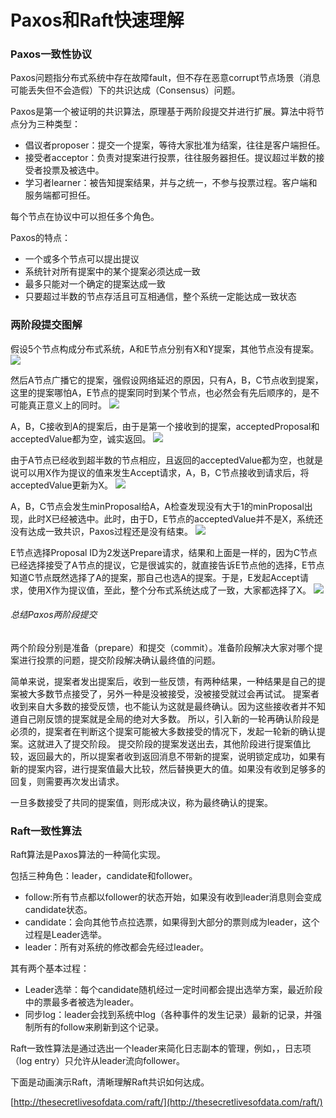 # Paxos和Raft快速理解

### Paxos一致性协议

Paxos问题指分布式系统中存在故障fault，但不存在恶意corrupt节点场景（消息可能丢失但不会造假）下的共识达成（Consensus）问题。

Paxos是第一个被证明的共识算法，原理基于两阶段提交并进行扩展。算法中将节点分为三种类型：

- 倡议者proposer：提交一个提案，等待大家批准为结案，往往是客户端担任。
- 接受者acceptor：负责对提案进行投票，往往服务器担任。提议超过半数的接受者投票及被选中。
- 学习者learner：被告知提案结果，并与之统一，不参与投票过程。客户端和服务端都可担任。

每个节点在协议中可以担任多个角色。


Paxos的特点：

- 一个或多个节点可以提出提议
- 系统针对所有提案中的某个提案必须达成一致
- 最多只能对一个确定的提案达成一致
- 只要超过半数的节点存活且可互相通信，整个系统一定能达成一致状态

### 两阶段提交图解

假设5个节点构成分布式系统，A和E节点分别有X和Y提案，其他节点没有提案。
![](http://chuantu.biz/t6/340/1531127529x1822612323.png)

然后A节点广播它的提案，强假设网络延迟的原因，只有A，B，C节点收到提案，这里的提案哪怕A，E节点的提案同时到某个节点，也必然会有先后顺序的，是不可能真正意义上的同时。
![](http://chuantu.biz/t6/340/1531127562x1822612323.png)

A，B，C接收到A的提案后，由于是第一个接收到的提案，acceptedProposal和acceptedValue都为空，诚实返回。
![](http://chuantu.biz/t6/340/1531127584x1822612323.png)

由于A节点已经收到超半数的节点相应，且返回的acceptedValue都为空，也就是说可以用X作为提议的值来发生Accept请求，A，B，C节点接收到请求后，将acceptedValue更新为X。
![](http://chuantu.biz/t6/340/1531127609x1822612323.png)

A，B，C节点会发生minProposal给A，A检查发现没有大于1的minProposal出现，此时X已经被选中。此时，由于D，E节点的acceptedValue并不是X，系统还没有达成一致共识，Paxos过程还是没有结束。
![](http://chuantu.biz/t6/340/1531127632x1822612323.png)

E节点选择Proposal ID为2发送Prepare请求，结果和上面是一样的，因为C节点已经选择接受了A节点的提议，它是很诚实的，就直接告诉E节点他的选择，E节点知道C节点既然选择了A的提案，那自己也选A的提案。于是，E发起Accept请求，使用X作为提议值，至此，整个分布式系统达成了一致，大家都选择了X。
![](http://chuantu.biz/t6/340/1531127654x1822612323.png)

###### 总结Paxos两阶段提交

两个阶段分别是准备（prepare）和提交（commit）。准备阶段解决大家对哪个提案进行投票的问题，提交阶段解决确认最终值的问题。

简单来说，提案者发出提案后，收到一些反馈，有两种结果，一种结果是自己的提案被大多数节点接受了，另外一种是没被接受，没被接受就过会再试试。
提案者收到来自大多数的接受反馈，也不能认为这就是最终确认。因为这些接收者并不知道自己刚反馈的提案就是全局的绝对大多数。
所以，引入新的一轮再确认阶段是必须的，提案者在判断这个提案可能被大多数接受的情况下，发起一轮新的确认提案。这就进入了提交阶段。
提交阶段的提案发送出去，其他阶段进行提案值比较，返回最大的，所以提案者收到返回消息不带新的提案，说明锁定成功，如果有新的提案内容，进行提案值最大比较，然后替换更大的值。如果没有收到足够多的回复，则需要再次发出请求。

一旦多数接受了共同的提案值，则形成决议，称为最终确认的提案。

### Raft一致性算法

Raft算法是Paxos算法的一种简化实现。

包括三种角色：leader，candidate和follower。

- follow:所有节点都以follower的状态开始，如果没有收到leader消息则会变成candidate状态。
- candidate：会向其他节点拉选票，如果得到大部分的票则成为leader，这个过程是Leader选举。
- leader：所有对系统的修改都会先经过leader。

其有两个基本过程：

- Leader选举：每个candidate随机经过一定时间都会提出选举方案，最近阶段中的票最多者被选为leader。
- 同步log：leader会找到系统中log（各种事件的发生记录）最新的记录，并强制所有的follow来刷新到这个记录。

Raft一致性算法是通过选出一个leader来简化日志副本的管理，例如，，日志项（log entry）只允许从leader流向follower。

下面是动画演示Raft，清晰理解Raft共识如何达成。

[http://thesecretlivesofdata.com/raft/](http://thesecretlivesofdata.com/raft/)
